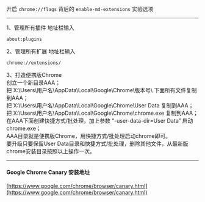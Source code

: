 
开启 `chrome://flags` 背后的 `enable-md-extensions` 实验选项

----


1、管理所有插件
地址栏输入 

    about:plugins
2、管理所有扩展
地址栏输入
    
    chrome://extensions/

3、打造便携版Chrome  
创立一个新目录AAA；  
把 X:\Users\用户名\AppData\Local\Google\Chrome\版本号\ 下面所有文件复制到AAA；  
把 X:\Users\用户名\AppData\Local\Google\Chrome\User Data 复制到AAA；  
把 X:\Users\用户名\AppData\Local\Google\Chrome\chrome.exe 复制到AAA；  
在AAA下面创建快捷方式/批处理，加上参数 “-user-data-dir=User Data” 启动chrome.exe；  
AAA目录就是便携版Chrome，用快捷方式/批处理启动chrome即可。  
要升级只要保留User Data目录和快捷方式/批处理，删除其他文件，从最新版chrome安装目录按照以上操作一次。  


----


#### Google Chrome Canary 安装地址  
[https://www.google.com/chrome/browser/canary.html](https://www.google.com/chrome/browser/canary.html)